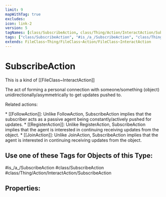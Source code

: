 ```yaml
---
limit: 9
mapWithTag: true
excludes:
icon: link-2
version: 5
tagNames: [class/SubscribeAction, class/Thing/Action/InteractAction/SubscribeAction, schema-org/SubscribeAction]
tags: ["class/SubscribeAction", "#is_/a_/SubscribeAction", "class/Thing/Action/InteractAction/SubscribeAction"]
extends: FileClass~Thing/FileClass~Action/FileClass~InteractAction
---
```


# SubscribeAction
This is a kind of [[FileClass~InteractAction]]

The act of forming a personal connection with someone/something (object) unidirectionally/asymmetrically to get updates pushed to.

Related actions:

\* [[FollowAction]]: Unlike FollowAction, SubscribeAction implies that the subscriber acts as a passive agent being constantly/actively pushed for updates.
\* [[RegisterAction]]: Unlike RegisterAction, SubscribeAction implies that the agent is interested in continuing receiving updates from the object.
\* [[JoinAction]]: Unlike JoinAction, SubscribeAction implies that the agent is interested in continuing receiving updates from the object.


## Use one of these Tags for Objects of this Type:

#is_/a_/SubscribeAction
#class/SubscribeAction
#class/Thing/Action/InteractAction/SubscribeAction

## Properties:



